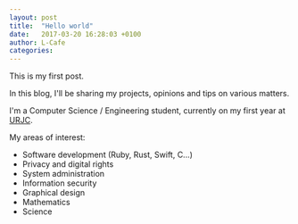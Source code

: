 ```yaml
---
layout: post
title:  "Hello world"
date:   2017-03-20 16:28:03 +0100
author: L-Cafe
categories: 
---
```

This is my first post.

In this blog, I'll be sharing my projects, opinions and tips on various matters.

I'm a Computer Science / Engineering student, currently on my first year at
[URJC](http://www.urjc.es/).

My areas of interest:

- Software development (Ruby, Rust, Swift, C...)
- Privacy and digital rights
- System administration
- Information security
- Graphical design
- Mathematics
- Science


